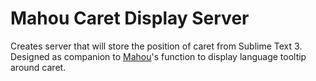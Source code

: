 # Mahou Caret Display Server

Creates server that will store the position of caret from Sublime Text 3. Designed as companion to [Mahou](https://github.com/BladeMight/Mahou)'s function to display language tooltip around caret.